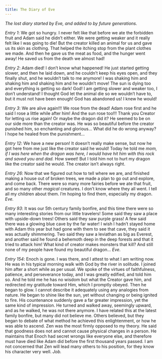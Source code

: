 ```yaml
---
title: The Diary of Eve
---
```


*The lost diary started by Eve, and added to by future generations.*

*Entry 1*: We got so hungry. I never felt like that before we ate the forbidden fruit and Adam said he didn’t either. We were getting weaker and it really felt like I was going to die! But the creator killed an animal for us and gave us its skin as clothing. That helped the itching stop from the plant clothes we made. And then he gave us the meat as food, and the hunger went away! He saved us from the death we almost had!

*Entry 2*: Adam died! I don’t know what happened! He just started getting slower, and then he laid down, and he couldn’t keep his eyes open, and they finally shut, and he wouldn’t talk to me anymore! I was shaking him and shaking him and shaking him and he wouldn’t move! The sun is dying too and everything is getting so dark! God! I am getting slower and weaker too, I don’t understand! I thought God let the animal die so we wouldn’t have to, but it must not have been enough! God has abandoned us! I knew he would!

*Entry 3*: We are alive again!!! We rose from the dead! Adam rose first and he said I rose a little while after him! And the sun rose too!!! Thank you Creator for letting us rise again! Or maybe the dragon did it? He seemed to be on our side more than the creator was. He was so beautiful before the creator punished him, so enchanting and glorious... What did he do wrong anyway? I hope he healed from the punishment...

*Entry 12*: We have a new person! It doesn’t really make sense, but now he got here from me just like the creator said he would! Today he told me *mom, if I was here when the dragon was here, I would have hit him with this rock and saved you and dad.* How sweet! But I told him not to hurt my dragon like the creator said he would. The creator isn’t always right.

*Entry 26*: Now that we figured out how to tell where we are, and finished making a house out of broken trees, we made a plan to go out and explore, and come back. There were so many more fairies before we ate that fruit, and so many other *magical* creatures. I don’t know where they all went. I tell all my children about them. I’m hoping to find them, especially my dragon. *Eve.*

*Entry 93*: It was our 5th century family bonfire, and this time there were so many interesting stories from our little travelers! Some said they saw a place with upside-down trees! Others said they saw purple grass! A few said there was a glowing blue cave by the far water! I wish I hadn’t stayed home with Adam this year but had gone with them to see that cave, they said it was actually shimmering. Two said they saw a leviathan as big as Everest, and another said he found a behemoth deep in the deep forests and that it tried to attack him! What kind of creator makes monsters that kill? And still none of my people have found my beautiful dragon... *Eve.*

*Entry 154*: Enoch is gone. I was there, and I attest to what I am writing now. He was in his typical morning walk with God by the river in solitude. I joined him after a short while as per usual. We spoke of the virtues of faithfulness, patience, and perseverance today, and I was greatly edified, and told him so. And he told me he has no wisdom but what the Creator gave him, and redirected my gratitude toward Him, which I promptly obeyed. Then he began to glow. I cannot describe it adequately using any analogies from nature. He began to shine like the sun, yet without changing or being ignited to fire. His countenance suddenly gave a far greater impression, yet the same kind of impression. He turned and walked away, seemingly upward, and as he walked, he was not there anymore. I have related this at the latest family bonfire, but many did not believe me. Others believed, but they began to debate of what method he achieved this enlightenment, or how he was able to ascend. Zen was the most firmly opposed to my theory. He said that goodness does not and cannot cause physical changes in a person. He maintains that Enoch had secret wrongs like everyone else, and therefore must have died like Adam did before the first thousand years passed. I am not concerned that Zen will lead many others to his position, for they know his character very well. *Job.*
